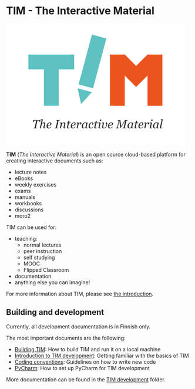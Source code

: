 # TIM - The Interactive Material

![TIM](docs/logot/tim-logo-with-text.svg)

**TIM** (*The Interactive Material*) is an open source cloud-based platform
for creating interactive documents such as:

* lecture notes
* eBooks
* weekly exercises
* exams
* manuals
* workbooks
* discussions
* moro2

TIM can be used for:

* teaching:
    * normal lectures
    * peer instruction
    * self studying
    * MOOC
    * Flipped Classroom
* documentation
* anything else you can imagine!

For more information about TIM, please
see [the introduction](https://tim.jyu.fi/view/tim/in-English/intro).

## Building and development

Currently, all development documentation is in Finnish only.

The most important documents are the following:

* [Building TIM](https://tim.jyu.fi/view/tim/TIMin-kehitys/TIMin-kaantaminen):
How to build TIM and run it on a local machine
* [Introduction to TIM development](https://tim.jyu.fi/view/tim/TIMin-kehitys/Johdatus-TIMin-kehitykseen):
Getting familiar with the basics of TIM
* [Coding conventions](https://tim.jyu.fi/view/tim/TIMin-kehitys/Koodikaytanteet):
Guidelines on how to write new code
* [PyCharm](https://tim.jyu.fi/view/tim/TIMin-kehitys/PyCharm):
How to set up PyCharm for TIM development

More documentation can be found in the
[TIM development](https://tim.jyu.fi/view/tim/TIMin-kehitys) folder.
